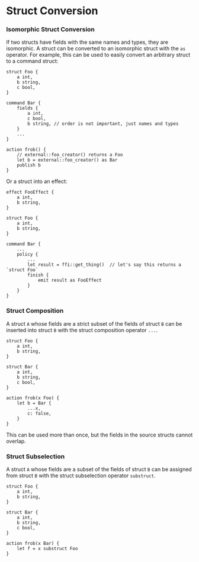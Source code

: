 # Struct Conversion

### Isomorphic Struct Conversion

If two structs have fields with the same names and types, they are
isomorphic. A struct can be converted to an isomorphic struct with the
`as` operator. For example, this can be used to easily convert an
arbitrary struct to a command struct:

```
struct Foo {
    a int,
    b string,
    c bool,
}

command Bar {
    fields {
        a int,
        c bool,
        b string, // order is not important, just names and types
    }
    ...
}

action frob() {
    // external::foo_creator() returns a Foo
    let b = external::foo_creator() as Bar
    publish b
}
```

Or a struct into an effect:

```
effect FooEffect {
    a int,
    b string,
}

struct Foo {
    a int,
    b string,
}

command Bar {
    ...
    policy {
        ...
        let result = ffi::get_thing()  // let's say this returns a `struct Foo`
        finish {
            emit result as FooEffect
        }
    }
}
```

### Struct Composition

A struct `A` whose fields are a strict subset of the fields of struct
`B` can be inserted into struct `B` with the struct composition operator
`...`.

```
struct Foo {
    a int,
    b string,
}

struct Bar {
    a int,
    b string,
    c bool,
}

action frob(x Foo) {
    let b = Bar {
        ...x,
        c: false,
    }
}
```

This can be used more than once, but the fields in the source structs
cannot overlap.

### Struct Subselection

A struct `A` whose fields are a subset of the fields of struct
`B` can be assigned from struct `B` with the struct subselection
operator `substruct`.

```
struct Foo {
    a int,
    b string,
}

struct Bar {
    a int,
    b string,
    c bool,
}

action frob(x Bar) {
    let f = x substruct Foo
}
```
